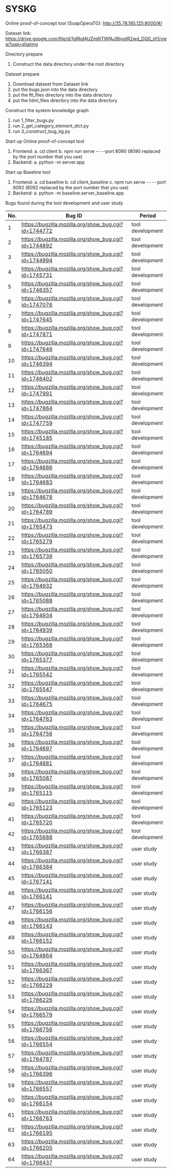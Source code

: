 # SYSKG
Online proof-of-concept tool (SoapOperaTG): http://35.78.195.125:8000/#/
<!-- Baseline tool: http://47.242.133.237:8092/#/ -->

Dataset link: https://drive.google.com/file/d/1gRkdAUZm6lTWfAJ9byqlR2wd_DQ0_sYl/view?usp=sharing

Directory prepare
1. Construct the data directory under the root directory

Dataset prepare
1. Download dataset from Dataset link
2. put the bugs.json into the data directory
3. put the ftl_files directory into the data directory
4. put the html_files directory into the data directory

Construct the system knowledge graph
1. run 1_filter_bugs.py
2. run 2_get_category_element_dict.py
3. run 3_construct_bug_kg.py

Start up Online proof-of-concept tool
1. Frontend: 
    a. cd client
    b. npm run serve -- --port 8090 (8090 replaced by the port number that you use)
2. Backend:
    a. python -m server.app

Start up Baseline tool
1. Frontend:
    a. cd baseline
    b. cd client_baseline
    c. npm run serve -- -- port 8092 (8092 replaced by the port number that you use)
2. Backend:
    a. python -m baseline.server_baseline.app

Bugs found during the tool development and user study

| No.      | Bug ID | Period |
| -------- | ------ | ------ |
| 1  | https://bugzilla.mozilla.org/show_bug.cgi?id=1744772 | tool development |
| 2  | https://bugzilla.mozilla.org/show_bug.cgi?id=1744892 | tool development |
| 3  | https://bugzilla.mozilla.org/show_bug.cgi?id=1744994 | tool development |
| 4  | https://bugzilla.mozilla.org/show_bug.cgi?id=1745731 | tool development |
| 5  | https://bugzilla.mozilla.org/show_bug.cgi?id=1746357 | tool development |
| 6  | https://bugzilla.mozilla.org/show_bug.cgi?id=1747076 | tool development |
| 7  | https://bugzilla.mozilla.org/show_bug.cgi?id=1747645 | tool development |
| 8  | https://bugzilla.mozilla.org/show_bug.cgi?id=1747871 | tool development |
| 9  | https://bugzilla.mozilla.org/show_bug.cgi?id=1747649 | tool development |
| 10 | https://bugzilla.mozilla.org/show_bug.cgi?id=1746394 | tool development |
| 11 | https://bugzilla.mozilla.org/show_bug.cgi?id=1746402 | tool development |
| 12 | https://bugzilla.mozilla.org/show_bug.cgi?id=1747991 | tool development |
| 13 | https://bugzilla.mozilla.org/show_bug.cgi?id=1747864 | tool development |
| 14 | https://bugzilla.mozilla.org/show_bug.cgi?id=1747759 | tool development |
| 15 | https://bugzilla.mozilla.org/show_bug.cgi?id=1745185 | tool development |
| 16 | https://bugzilla.mozilla.org/show_bug.cgi?id=1764694 | tool development |
| 17 | https://bugzilla.mozilla.org/show_bug.cgi?id=1764686 | tool development |
| 18 | https://bugzilla.mozilla.org/show_bug.cgi?id=1764683 | tool development |
| 19 | https://bugzilla.mozilla.org/show_bug.cgi?id=1764678 | tool development |
| 20 | https://bugzilla.mozilla.org/show_bug.cgi?id=1764789 | tool development |
| 21 | https://bugzilla.mozilla.org/show_bug.cgi?id=1765473 | tool development |
| 22 | https://bugzilla.mozilla.org/show_bug.cgi?id=1765279 | tool development |
| 23 | https://bugzilla.mozilla.org/show_bug.cgi?id=1765739 | tool development |
| 24 | https://bugzilla.mozilla.org/show_bug.cgi?id=1765050 | tool development |
| 25 | https://bugzilla.mozilla.org/show_bug.cgi?id=1764932 | tool development |
| 26 | https://bugzilla.mozilla.org/show_bug.cgi?id=1765088 | tool development |
| 27 | https://bugzilla.mozilla.org/show_bug.cgi?id=1764934 | tool development |
| 28 | https://bugzilla.mozilla.org/show_bug.cgi?id=1764939 | tool development |
| 29 | https://bugzilla.mozilla.org/show_bug.cgi?id=1765368 | tool development |
| 30 | https://bugzilla.mozilla.org/show_bug.cgi?id=1765377 | tool development |
| 31 | https://bugzilla.mozilla.org/show_bug.cgi?id=1765542 | tool development |
| 32 | https://bugzilla.mozilla.org/show_bug.cgi?id=1765547 | tool development |
| 33 | https://bugzilla.mozilla.org/show_bug.cgi?id=1764675 | tool development |
| 34 | https://bugzilla.mozilla.org/show_bug.cgi?id=1764763 | tool development |
| 35 | https://bugzilla.mozilla.org/show_bug.cgi?id=1764756 | tool development |
| 36 | https://bugzilla.mozilla.org/show_bug.cgi?id=1764697 | tool development |
| 37 | https://bugzilla.mozilla.org/show_bug.cgi?id=1764881 | tool development |
| 38 | https://bugzilla.mozilla.org/show_bug.cgi?id=1765087 | tool development |
| 39 | https://bugzilla.mozilla.org/show_bug.cgi?id=1765115 | tool development |
| 40 | https://bugzilla.mozilla.org/show_bug.cgi?id=1765123 | tool development |
| 41 | https://bugzilla.mozilla.org/show_bug.cgi?id=1765720 | tool development |
| 42 | https://bugzilla.mozilla.org/show_bug.cgi?id=1765688 | tool development |
| 43 | https://bugzilla.mozilla.org/show_bug.cgi?id=1766387 | user study |
| 44 | https://bugzilla.mozilla.org/show_bug.cgi?id=1766384 | user study |
| 45 | https://bugzilla.mozilla.org/show_bug.cgi?id=1767141 | user study |
| 46 | https://bugzilla.mozilla.org/show_bug.cgi?id=1766141 | user study |
| 47 | https://bugzilla.mozilla.org/show_bug.cgi?id=1766156 | user study |
| 48 | https://bugzilla.mozilla.org/show_bug.cgi?id=1766143 | user study |
| 49 | https://bugzilla.mozilla.org/show_bug.cgi?id=1766152 | user study |
| 50 | https://bugzilla.mozilla.org/show_bug.cgi?id=1764864 | user study |
| 51 | https://bugzilla.mozilla.org/show_bug.cgi?id=1766367 | user study |
| 52 | https://bugzilla.mozilla.org/show_bug.cgi?id=1766229 | user study |
| 53 | https://bugzilla.mozilla.org/show_bug.cgi?id=1766226 | user study |
| 54 | https://bugzilla.mozilla.org/show_bug.cgi?id=1766579 | user study |
| 55 | https://bugzilla.mozilla.org/show_bug.cgi?id=1766756 | user study |
| 56 | https://bugzilla.mozilla.org/show_bug.cgi?id=1766554 | user study |
| 57 | https://bugzilla.mozilla.org/show_bug.cgi?id=1764787 | user study |
| 58 | https://bugzilla.mozilla.org/show_bug.cgi?id=1766396 | user study |
| 59 | https://bugzilla.mozilla.org/show_bug.cgi?id=1766557 | user study |
| 60 | https://bugzilla.mozilla.org/show_bug.cgi?id=1766154 | user study |
| 61 | https://bugzilla.mozilla.org/show_bug.cgi?id=1766763 | user study |
| 62 | https://bugzilla.mozilla.org/show_bug.cgi?id=1766195 | user study |
| 63 | https://bugzilla.mozilla.org/show_bug.cgi?id=1766205 | user study |
| 64 | https://bugzilla.mozilla.org/show_bug.cgi?id=1766437 | user study |
